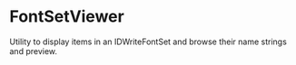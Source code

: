 # FontSetViewer
Utility to display items in an IDWriteFontSet and browse their name strings and preview.
